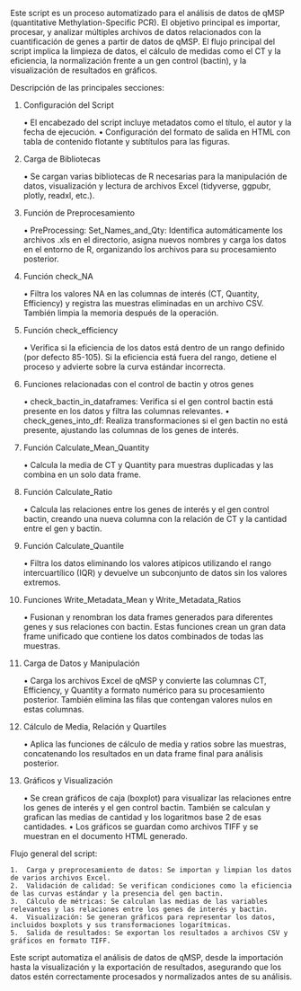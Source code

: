 Este script es un proceso automatizado para el análisis de datos de qMSP (quantitative Methylation-Specific PCR). El objetivo principal es importar, procesar, y analizar múltiples archivos de datos relacionados con la cuantificación de genes a partir de datos de qMSP. El flujo principal del script implica la limpieza de datos, el cálculo de medidas como el CT y la eficiencia, la normalización frente a un gen control (bactin), y la visualización de resultados en gráficos.

Descripción de las principales secciones:

1. Configuración del Script

	•	El encabezado del script incluye metadatos como el título, el autor y la fecha de ejecución.
	•	Configuración del formato de salida en HTML con tabla de contenido flotante y subtítulos para las figuras.

2. Carga de Bibliotecas

	•	Se cargan varias bibliotecas de R necesarias para la manipulación de datos, visualización y lectura de archivos Excel (tidyverse, ggpubr, plotly, readxl, etc.).

3. Función de Preprocesamiento

	•	PreProcessing: Set_Names_and_Qty: Identifica automáticamente los archivos .xls en el directorio, asigna nuevos nombres y carga los datos en el entorno de R, organizando los archivos para su procesamiento posterior.

4. Función check_NA

	•	Filtra los valores NA en las columnas de interés (CT, Quantity, Efficiency) y registra las muestras eliminadas en un archivo CSV. También limpia la memoria después de la operación.

5. Función check_efficiency

	•	Verifica si la eficiencia de los datos está dentro de un rango definido (por defecto 85-105). Si la eficiencia está fuera del rango, detiene el proceso y advierte sobre la curva estándar incorrecta.

6. Funciones relacionadas con el control de bactin y otros genes

	•	check_bactin_in_dataframes: Verifica si el gen control bactin está presente en los datos y filtra las columnas relevantes.
	•	check_genes_into_df: Realiza transformaciones si el gen bactin no está presente, ajustando las columnas de los genes de interés.

7. Función Calculate_Mean_Quantity

	•	Calcula la media de CT y Quantity para muestras duplicadas y las combina en un solo data frame.

8. Función Calculate_Ratio

	•	Calcula las relaciones entre los genes de interés y el gen control bactin, creando una nueva columna con la relación de CT y la cantidad entre el gen y bactin.

9. Función Calculate_Quantile

	•	Filtra los datos eliminando los valores atípicos utilizando el rango intercuartílico (IQR) y devuelve un subconjunto de datos sin los valores extremos.

10. Funciones Write_Metadata_Mean y Write_Metadata_Ratios

	•	Fusionan y renombran los data frames generados para diferentes genes y sus relaciones con bactin. Estas funciones crean un gran data frame unificado que contiene los datos combinados de todas las muestras.

11. Carga de Datos y Manipulación

	•	Carga los archivos Excel de qMSP y convierte las columnas CT, Efficiency, y Quantity a formato numérico para su procesamiento posterior. También elimina las filas que contengan valores nulos en estas columnas.

12. Cálculo de Media, Relación y Quartiles

	•	Aplica las funciones de cálculo de media y ratios sobre las muestras, concatenando los resultados en un data frame final para análisis posterior.

13. Gráficos y Visualización

	•	Se crean gráficos de caja (boxplot) para visualizar las relaciones entre los genes de interés y el gen control bactin. También se calculan y grafican las medias de cantidad y los logaritmos base 2 de esas cantidades.
	•	Los gráficos se guardan como archivos TIFF y se muestran en el documento HTML generado.

Flujo general del script:

	1.	Carga y preprocesamiento de datos: Se importan y limpian los datos de varios archivos Excel.
	2.	Validación de calidad: Se verifican condiciones como la eficiencia de las curvas estándar y la presencia del gen bactin.
	3.	Cálculo de métricas: Se calculan las medias de las variables relevantes y las relaciones entre los genes de interés y bactin.
	4.	Visualización: Se generan gráficos para representar los datos, incluidos boxplots y sus transformaciones logarítmicas.
	5.	Salida de resultados: Se exportan los resultados a archivos CSV y gráficos en formato TIFF.

Este script automatiza el análisis de datos de qMSP, desde la importación hasta la visualización y la exportación de resultados, asegurando que los datos estén correctamente procesados y normalizados antes de su análisis.
